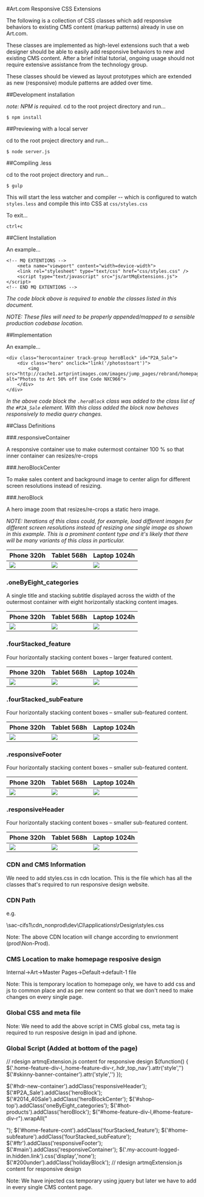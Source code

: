 #Art.com Responsive CSS Extensions

The following is a collection of CSS classes which add responsive behaviors to existing CMS content (markup patterns) already in use on Art.com.

These classes are implemented as high-level extensions such that a web designer should be able to easily add responsive behaviors to new and existing CMS content. After a brief initial tutorial, ongoing usage should not require extensive assistance from the technology group. 

These classes should be viewed as layout prototypes which are extended as new (responsive) module patterns are added over time.



##Development installation

_note: NPM is required._
cd to the root project directory and run...

    $ npm install




##Previewing with a local server

cd to the root project directory and run...

    $ node server.js


##Compiling .less

cd to the root project directory and run...

    $ gulp

This will start the less watcher and compiler -- which is configured to watch `styles.less` and compile this into CSS at `css/styles.css`

To exit...

    ctrl+c


##Client Installation

An example...

    <!-- MQ EXTENTIONS -->
        <meta name="viewport" content="width=device-width">
	    <link rel="stylesheet" type="text/css" href="css/styles.css" />
	    <script type="text/javascript" src="js/artMqExtensions.js"></script>
    <!-- END MQ EXTENTIONS -->
*The code block above is required to enable the classes listed in this document.*

*NOTE: These files will need to be properly appended/mapped to a sensible production codebase location.*

##Implementation

An example...


    <div class="herocontainer track-group heroBlock" id="P2A_Sale">
	    <div class="hero" onclick="link('/photostoart')">
		    <img src="http://cache1.artprintimages.com/images/jump_pages/rebrand/homepage/flyouts/p2a_sale/home_p2a.jpg" alt="Photos to Art 50% off Use Code NXC966">
	    </div>
    </div>

*In the above code block the `.heroBlock` class was added to the class list of the `#P2A_Sale` element.  With this class added the block now behaves responsively to media query changes.*  


##Class Definitions

###.responsiveContainer

A responsive container use to make outermost container 100 % so that inner container can resizes/re-crops


###.heroBlockCenter

To make sales content and background image to center align for different screen resolutions instead of resizing.


###.heroBlock

A hero image zoom that resizes/re-crops a static hero image.

_NOTE: Iterations of this class could, for example, load different images for different screen resolutions instead of resizing one single image as shown in this example. This is a prominent content type and it's likely that there will be many variants of this class in particular._


<table>
    <thead>
        <tr>
            <th>Phone 320h</th>
            <th>Tablet 568h</th>
            <th>Laptop 1024h</th>
        </tr>
    </thead>
    <tr valign="top">
        <td><img src="docs/bitmaps_reference/0_0_heroBlock_0_phone.png"></td>
        <td><img src="docs/bitmaps_reference/0_0_heroBlock_1_tablet_v.png"></td>
        <td><img src="docs/bitmaps_reference/0_0_heroBlock_2_tablet_h.png"></td>
    </tr>
</table>




### .oneByEight_categories

A single title and stacking subtitle displayed across the width of the outermost container with eight horizontally stacking content images.

<table>
    <thead>
        <tr>
            <th>Phone 320h</th>
            <th>Tablet 568h</th>
            <th>Laptop 1024h</th>
        </tr>
    </thead>
    <tr valign="top">
        <td><img src="docs/bitmaps_reference/0_1_oneByEight_categories_0_phone.png"></td>
        <td><img src="docs/bitmaps_reference/0_1_oneByEight_categories_1_tablet_v.png"></td>
        <td><img src="docs/bitmaps_reference/0_1_oneByEight_categories_2_tablet_h.png"></td>
    </tr>
</table>








### .fourStacked_feature

Four horizontally stacking content boxes – larger featured content.

<table>
    <thead>
        <tr>
            <th>Phone 320h</th>
            <th>Tablet 568h</th>
            <th>Laptop 1024h</th>
        </tr>
    </thead>
    <tr valign="top">
        <td><img src="docs/bitmaps_reference/0_2_fourStacked_feature_0_phone.png"></td>
        <td><img src="docs/bitmaps_reference/0_2_fourStacked_feature_1_tablet_v.png"></td>
        <td><img src="docs/bitmaps_reference/0_2_fourStacked_feature_2_tablet_h.png"></td>
    </tr>
</table>







### .fourStacked_subFeature

Four horizontally stacking content boxes – smaller sub-featured content.

<table>
    <thead>
        <tr>
            <th>Phone 320h</th>
            <th>Tablet 568h</th>
            <th>Laptop 1024h</th>
        </tr>
    </thead>
    <tr valign="top">
        <td><img src="docs/bitmaps_reference/0_3_fourStacked_subFeature_0_phone.png"></td>
        <td><img src="docs/bitmaps_reference/0_3_fourStacked_subFeature_1_tablet_v.png"></td>
        <td><img src="docs/bitmaps_reference/0_3_fourStacked_subFeature_2_tablet_h.png"></td>
    </tr>
</table>








### .responsiveFooter

Four horizontally stacking content boxes – smaller sub-featured content.

<table>
    <thead>
        <tr>
            <th>Phone 320h</th>
            <th>Tablet 568h</th>
            <th>Laptop 1024h</th>
        </tr>
    </thead>
    <tr valign="top">
        <td><img src="docs/bitmaps_reference/0_4_footer_0_phone.png"></td>
        <td><img src="docs/bitmaps_reference/0_4_footer_1_tablet_v.png"></td>
        <td><img src="docs/bitmaps_reference/0_4_footer_2_tablet_h.png"></td>
    </tr>
</table>




### .responsiveHeader

Four horizontally stacking content boxes – smaller sub-featured content.

<table>
    <thead>
        <tr>
            <th>Phone 320h</th>
            <th>Tablet 568h</th>
            <th>Laptop 1024h</th>
        </tr>
    </thead>
    <tr valign="top">
        <td><img src="docs/bitmaps_reference/0_5_responsiveHeader_0_phone.png"></td>
        <td><img src="docs/bitmaps_reference/0_5_responsiveHeader_1_tablet_v.png"></td>
        <td><img src="docs/bitmaps_reference/0_5_responsiveHeader_2_tablet_h.png"></td>
    </tr>
</table>

### CDN and CMS Information

We need to add styles.css in cdn location. This is the file which has all the classes that's required to run responsive design website.

### CDN Path

e.g.

\\sac-cifs1\cdn_nonprod\dev\CI\applications\rDesign\styles.css

Note: The above CDN location will change according to envrionment (prod\Non-Prod).

### CMS Location to make homepage resposive design

Internal->Art->Master Pages->Default->default-1 file

Note: This is temporary location to homepage only, we have to add css and js to common place and as per new content so that we don't need to make changes on every single page.

### Global CSS and meta file 
<meta name="viewport" content="width=device-width">
<link rel="stylesheet" href="/cdn/dev/ci/applications/rdesign/styles.css" type="text/css" />

Note: We need to add the above script in CMS global css, meta tag is required to run resposive design in ipad and iphone.

### Global Script (Added at bottom of the page)

// rdesign artmqExtension.js content for responsive design
$(function() {
$('.home-feature-div-l,.home-feature-div-r,.hdr_top_nav').attr('style','')
$('#skinny-banner-container').attr('style','')
});

$('#hdr-new-container').addClass('responsiveHeader');
$('#P2A_Sale').addClass('heroBlock');
$('#2014_40Sale').addClass('heroBlockCenter');
$('#shop-top').addClass('oneByEight_categories');
$('#hot-products').addClass('heroBlock');
$("#home-feature-div-l,#home-feature-div-r").wrapAll("<div id='home-feature-cont' class='fourStacked_feature'></div>");
$('#home-feature-cont').addClass('fourStacked_feature');
$('#home-subfeature').addClass('fourStacked_subFeature');
$('#ftr').addClass('responsiveFooter');
$('#main').addClass('responsiveContainer');
$('.my-account-logged-in.hidden.link').css('display','none');
$('#200under').addClass('holidayBlock');
// rdesign artmqExtension.js content for responsive design


Note: We have injected css temporary using jquery but later we have to add in every single CMS content page.







